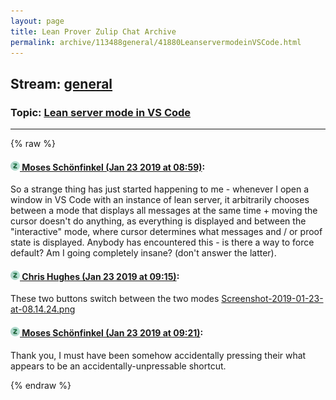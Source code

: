 ```yaml
---
layout: page
title: Lean Prover Zulip Chat Archive 
permalink: archive/113488general/41880LeanservermodeinVSCode.html
---
```


## Stream: [general](index.html)
### Topic: [Lean server mode in VS Code](41880LeanservermodeinVSCode.html)

---


{% raw %}
#### [![Click to go to Zulip](../../assets/img/zulip2.png) Moses Schönfinkel (Jan 23 2019 at 08:59)](https://leanprover.zulipchat.com/#narrow/stream/113488-general/topic/Lean%20server%20mode%20in%20VS%20Code/near/156670777):
So a strange thing has just started happening to me - whenever I open a window in VS Code with an instance of lean server, it arbitrarily chooses between a mode that displays all messages at the same time + moving the cursor doesn't do anything, as everything is displayed and between the "interactive" mode, where cursor determines what messages and / or proof state is displayed. Anybody has encountered this - is there a way to force default? Am I going completely insane? (don't answer the latter).

#### [![Click to go to Zulip](../../assets/img/zulip2.png) Chris Hughes (Jan 23 2019 at 09:15)](https://leanprover.zulipchat.com/#narrow/stream/113488-general/topic/Lean%20server%20mode%20in%20VS%20Code/near/156671442):
These two buttons switch between the two modes [Screenshot-2019-01-23-at-08.14.24.png](/user_uploads/3121/4dm_42KySExrBwfjYQbFfdKo/Screenshot-2019-01-23-at-08.14.24.png)

#### [![Click to go to Zulip](../../assets/img/zulip2.png) Moses Schönfinkel (Jan 23 2019 at 09:21)](https://leanprover.zulipchat.com/#narrow/stream/113488-general/topic/Lean%20server%20mode%20in%20VS%20Code/near/156671686):
Thank you, I must have been somehow accidentally pressing their what appears to be an accidentally-unpressable shortcut.


{% endraw %}
